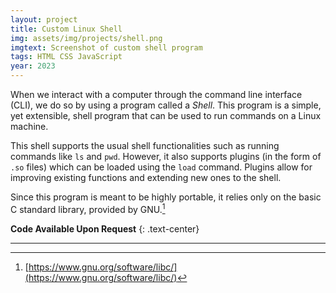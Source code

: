 ```yaml
---
layout: project
title: Custom Linux Shell
img: assets/img/projects/shell.png
imgtext: Screenshot of custom shell program
tags: HTML CSS JavaScript
year: 2023
---
```

When we interact with a computer through the command line interface (CLI), we do so by using a program called a *Shell*. This program is a simple, yet extensible, shell program that can be used to run commands on a Linux machine.

This shell supports the usual shell functionalities such as running commands like `ls` and `pwd`. However, it also supports plugins (in the form of `.so` files) which can be loaded using the `load` command. Plugins allow for improving existing functions and extending new ones to the shell.

Since this program is meant to be highly portable, it relies only on the basic C standard library, provided by GNU.[^1] <span class="endmark"></span>


**Code Available Upon Request**
{: .text-center}

---
[^1]: [https://www.gnu.org/software/libc/](https://www.gnu.org/software/libc/)